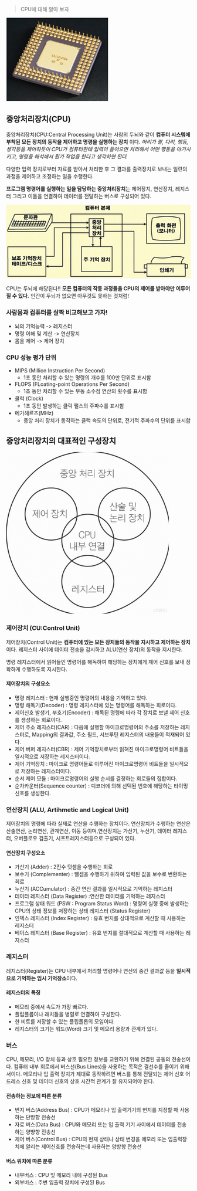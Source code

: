 > CPU에 대해 알아 보자

![cpu1](/images/cpu1.PNG)

## 중앙처리장치(CPU)

중앙처리장치(CPU:Central Processing Unit)는 사람의 두뇌와 같이 **컴퓨터 시스템에 부착된 모든 장치의 동작을 제어하고 명령을 실행하는 장치** 이다. *머리가 팔, 다리, 행동, 생각등을 제어하듯이 CPU가 컴퓨터한테 입력이 들어오면 처리해서 어떤 행동을 야기시키고, 명령을 해석해서 뭔가 작업을 한다고 생각하면 된다.*

다양한 입력 장치로부터 자료를 받아서 처리한 후 그 결과를 출력장치로 보내는 일련의 과정을 제어하고 조정하는 일을 수행한다.

**프로그램 명령어를 실행하는 일을 담당하는 중앙처리장치**는 제어장치, 연산장치, 레지스터 그리고 이들을 연결하여 데이터를 전달하는 버스로 구성되어 있다.

![cpu2](/images/cpu2.PNG)

CPU는 두뇌에 해당된다!! **모든 컴퓨터의 작동 과정들을 CPU의 제어를 받아야만 이루어질 수 있다.** 인간이 두뇌가 없으면 아무것도 못하는 것처럼!

### 사람몸과 컴퓨터를 살짝 비교해보고 가자!
- 뇌의 기억능력 -> 레지스터
- 명령 이해 및 계산 -> 연산장치
- 몸을 제어 -> 제어 장치

### CPU 성능 평가 단위
- MIPS (Million Instruction Per Second) 
    - 1초 동안 처리할 수 있는 명령의 개수를 100만 단위로 표시함
- FLOPS (FLoating-point Operations Per Second)
    - 1초 동안 처리할 수 있는 부동 소수점 연산의 횟수를 표시함
- 클럭 (Clock)
    - 1초 동안 발생하는 클럭 펄스의 주파수를 표시함
- 메가헤르츠(MHz)
    - 중앙 처리 장치가 동작하는 클럭 속도의 단위로, 전기적 주파수의 단위를 표시함

## 중앙처리장치의 대표적인 구성장치

![cpu3](/images/cpu3.PNG)

### 제어장치 (CU:Control Unit)
제어장치(Control Unit)는 **컴퓨터에 있는 모든 장치들의 동작을 지시하고 제어하는 장치**이다. 레지스터 사이에 데이터 전송을 감시하고 ALU(연산 장치)의 동작을 지시한다.

명령 레지스터에서 읽어들인 명령어를 해독하여 해당하는 장치에게 제어 신호를 보내 정확하게 수행하도록 지시한다.

#### 제어장치의 구성요소
- 명령 레지스터 : 현재 실행중인 명령어의 내용을 기억하고 있다.
- 명령 해독기(Decoder) : 명령 레지스터에 있는 명령어를 해독하는 회로이다.
- 제어신호 발생기, 부호기(Encoder) : 해독된 명령에 따라 각 장치로 보낼 제어 신호를 생성하는 회로이다.
- 제어 주소 레지스터(CAR) : 다음에 실행할 마이크로명령어의 주소를 저장하는 레지스터로, Mapping의 결과값, 주소 필드, 서브루틴 레지스터의 내용들이 적재되어 있다.
- 제어 버퍼 레지스터(CBR) : 제어 기억장치로부터 읽혀진 마이크로명령어 비트들을 일시적으로 저장하는 레지스터이다.
- 제어 기억장치 : 마이크로 명령어들로 이루어진 마이크로명령어 비트들을 일시적으로 저장하는 레지스터이다.
- 순서 제어 모듈 : 마이크로명령어의 실행 순서를 결정하는 회로들의 집합이다.
- 순차카운터(Sequence counter) : 디코더에 의해 선택된 번호에 해당하는 타이밍신호를 생성한다.

### 연산장치 (ALU, Artihmetic and Logical Unit)
제어장치의 명령에 따라 실제로 연산을 수행하는 장치이다.
연산장치가 수행하는 연산은 산술연산, 논리연산, 관계연산, 이동 등이며,연산장치는 가산기, 누산기, 데이터 레지스터, 오버플로우 검출기, 시프트레지스터등으로 구성되어 있다.

#### 연산장치 구성요소
- 가산기 (Adder) : 2진수 덧셈을 수행하는 회로
- 보수기 (Complementer) : 뺄셈을 수행하기 위하여 입력된 값을 보수로 변환하는 회로
- 누산기 (ACCumulator) : 중간 연산  결과를 일시적으로 기억하는 레지스터
- 데이터 레지스터 (Data Register) :연산한 데이터를 기억하는 레지스터
- 프로그램 상태 워드 (PSW : Program Status Word) : 명령어 실행 중에 발생하는 CPU의 상태 정보를 저장하는 상태 레지스터 (Status Register)
- 인덱스 레지스터 (Index Register) : 유효 번지를 상대적으로 계산할 때 사용하는 레지스터
- 베이스 레지스터 (Base Register) : 유효 번지를 절대적으로 계산할 때 사용하는 레지스터

### 레지스터
레지스터(Register)는 CPU 내부에서 처리할 명령어나 연산의 중간 결과값 등을 **일시적으로 기억하는 임시 기억장소**이다.


#### 레지스터의 특징
- 메모리 중에서 속도가 가장 빠르다.
- 플립플롭이나 래치들을 병렬로 연결하여 구성한다.
- 한 비트를 저장할 수 있는 플립플롭의 모임이다.
- 레지스터의 크기는 워드(Word) 크기 및 메모리 용량과 관계가 있다.

### 버스
CPU, 메모리, I/O 장치 등과 상호 필요한 정보를 교환하기 위해 연결된 공동의 전송선이다.
컴퓨터 내부 회로에서 버스선(Bus Lines)을 사용하는 목적은 결선수를 줄이기 위해서이다.
메모리나 입 출력 장치가 제대로 동작하려면 버스를 통해 전달되는 제어 신호 어드레스 신호 및 데이터 신호의 상호 시간적 관계가 잘 유지되어야 한다.

#### 전송하는 정보에 따른 분류
- 번지 버스(Address Bus) : CPU가 메모리나 입 출력기기의 번지를 지정할 때 사용하는 단방향 전송선
- 자료 버스(Data Bus) : CPU와 메모리 또는 입 출력 기기 사이에서 데이터를 전송하는 양뱡향 전송선
- 제어 버스(Control Bus) : CPU의 현재 상태나 상태 변경을 메모리 또는 입출력장치에 알리는 제어신호를 전송하는데 사용하는 양방향 전송선

#### 버스 위치에 따른 분류
- 내부버스 : CPU 및 메모리 내에 구성된 Bus
- 외부버스 : 주변 입출력 장치에 구성된 Bus

